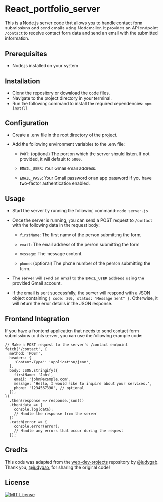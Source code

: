 # React_portfolio_server
This is a Node.js server code that allows you to handle contact form submissions and send emails using Nodemailer. It provides an API endpoint `/contact` to receive contact form data and send an email with the submitted information.

## Prerequisites
- Node.js installed on your system

## Installation
- Clone the repository or download the code files.
- Navigate to the project directory in your terminal.
- Run the following command to install the required dependencies: `npm install`

## Configuration
- Create a .env file in the root directory of the project.

- Add the following environment variables to the .env file:

    - `PORT`: (optional) The port on which the server should listen. If not provided, it will default to `5000`.

    - `EMAIL_USER`: Your Gmail email address.

    - `EMAIL_PASS`: Your Gmail password or an app password if you have two-factor authentication enabled.

## Usage
- Start the server by running the following command: `node server.js`
- Once the server is running, you can send a POST request to `/contact` with the following data in the request body:

    - `firstName`: The first name of the person submitting the form.

    - `email`: The email address of the person submitting the form.

    - `message`: The message content.

    - `phone`: (optional) The phone number of the person submitting the form.

- The server will send an email to the `EMAIL_USER` address using the provided Gmail account.

- If the email is sent successfully, the server will respond with a JSON object containing `{ code: 200, status: "Message Sent" }`. Otherwise, it will return the error details in the JSON response.

## Frontend Integration
If you have a frontend application that needs to send contact form submissions to this server, you can use the following example code:
```
// Make a POST request to the server's /contact endpoint
fetch('/contact', {
  method: 'POST',
  headers: {
    'Content-Type': 'application/json',
  },
  body: JSON.stringify({
    firstName: 'John',
    email: 'john@example.com',
    message: 'Hello, I would like to inquire about your services.',
    phone: '1234567890', // optional
  }),
})
  .then(response => response.json())
  .then(data => {
    console.log(data);
    // Handle the response from the server
  })
  .catch(error => {
    console.error(error);
    // Handle any errors that occur during the request
  });
```

## Credits
This code was adapted from the [web-dev-projects](https://github.com/judygab/web-dev-projects.git) repository by [@judygab](https://github.com/judygab). Thank you, [@judygab](https://github.com/judygab), for sharing the original code!

## License
[![MIT License](https://img.shields.io/badge/License-MIT-green.svg)](https://choosealicense.com/licenses/mit/)